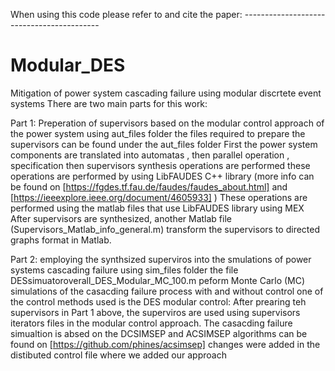 When using this code please refer to and cite the paper: ------------------------------------------

# Modular_DES
Mitigation of power system cascading failure using modular discrtete event systems
There are two main parts for this work: 

Part 1: Preperation of supervisors based on the modular control approach of the power system using aut_files folder
    the files required to prepare the supervisors can be found under the aut_files folder
    First the power system components are translated into automatas , then parallel operation , specification then supervisors synthesis operations are performed
    these operations are performed by using LibFAUDES C++ library (more info can be found on  [https://fgdes.tf.fau.de/faudes/faudes_about.html]  and   
    [https://ieeexplore.ieee.org/document/4605933] )
    These operations are performed using the matlab files that use LibFAUDES library using MEX 
    After supervisors are synthesized, another Matlab file (Supervisors_Matlab_info_general.m) transform the supervisors to directed graphs format in Matlab. 

Part 2: employing the synthsized superviros into the smulations of power systems cascading failure using sim_files folder
  the file DESsimuatoroverall_DES_Modular_MC_100.m peform Monte Carlo (MC) simulations of the casacding failure process with and without control 
  one of the control methods used is the DES modular control:
  After prearing teh supervisors in Part 1 above, the superviros are used using supervisors iterators files in the modular control approach. 
  The casacding failure simualtion is absed on the DCSIMSEP and ACSIMSEP algorithms can be found on [https://github.com/phines/acsimsep] 
  changes were added in the distibuted control file where we added our approach
  
